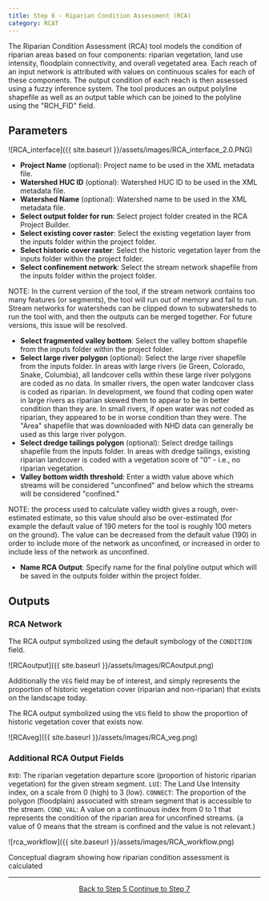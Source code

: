 ```yaml
---
title: Step 6 - Riparian Condition Assessment (RCA)
category: RCAT
---
```


The Riparian Condition Assessment (RCA) tool models the condition of riparian areas based on four components: riparian vegetation, land use intensity, floodplain connectivity, and overall vegetated area. Each reach of an input network is attributed with values on continuous scales for each of these components. The output condition of each reach is then assessed using a fuzzy inference system. The tool produces an output polyline shapefile as well as an output table which can be joined to the polyline using the "RCH_FID" field.

## Parameters

![RCA_interface]({{ site.baseurl }}/assets/images/RCA_interface_2.0.PNG)

- **Project Name** (optional): Project name to be used in the XML metadata file.
- **Watershed HUC ID** (optional): Watershed HUC ID to be used in the XML metadata file.
- **Watershed Name** (optional): Watershed name to be used in the XML metadata file.
- **Select output folder for run**: Select project folder created in the RCA Project Builder.
- **Select existing cover raster**: Select the existing vegetation layer from the inputs folder within the project folder.
- **Select historic cover raster**: Select the historic vegetation layer from the inputs folder within the project folder. 
- **Select confinement network**: Select the stream network shapefile from the inputs folder within the project folder.

NOTE: In the current version of the tool, if the stream network contains too many features (or segments), the tool will run out of memory and fail to run. Stream networks for watersheds can be clipped down to subwatersheds to run the tool with, and then the outputs can be merged together. For future versions, this issue will be resolved.

- **Select fragmented valley bottom**: Select the valley bottom shapefile from the inputs folder within the project folder.
- **Select large river polygon** (optional): Select the large river shapefile from the inputs folder. In areas with large rivers (ie Green, Colorado, Snake, Columbia), all landcover cells within these large river polygons are coded as no data. In smaller rivers, the open water landcover class is coded as riparian. In development, we found that coding open water in large rivers as riparian skewed them to appear to be in better condition than they are. In small rivers, if open water was *not* coded as riparian, they appeared to be in worse condition than they were. The "Area" shapefile that was downloaded with NHD data can generally be used as this large river polygon.
- **Select dredge tailings polygon** (optional): Select dredge tailings shapefile from the inputs folder. In areas with dredge tailings, existing riparian landcover is coded with a vegetation score of "0" - i.e., no riparian vegetation.
- **Valley bottom width threshold**: Enter a width value above which streams will be considered "unconfined" and below which the streams will be considered "confined." 

NOTE: the process used to calculate valley width gives a rough, over-estimated estimate, so this value should also be over-estimated (for example the default value of 190 meters for the tool is roughly 100 meters on the ground). The value can be decreased from the default value (190) in order to include more of the network as unconfined, or increased in order to include less of the network as unconfined.

- **Name RCA Output**: Specify name for the final polyline output which will be saved in the outputs folder within the project folder.

## Outputs

### RCA Network

The RCA output symbolized using the default symbology of the `CONDITION` field.

![RCAoutput]({{ site.baseurl }}/assets/images/RCAoutput.png)

Additionally the `VEG` field may be of interest, and simply represents the proportion of historic vegetation cover (riparian and non-riparian) that exists on the landscape today.

The RCA output symbolized using the `VEG` field to show the proportion of historic vegetation cover that exists now.

![RCAveg]({{ site.baseurl }}/assets/images/RCA_veg.png)

### Additional RCA Output Fields

`RVD`: The riparian vegetation departure score (proportion of historic riparian vegetation) for the given stream segment. `LUI`: The Land Use Intensity index, on a scale from 0 (high) to 3 (low). `CONNECT`: The proportion of the polygon (floodplain) associated with stream segment that is accessible to the stream. `COND_VAL`: A value on a continuous index from 0 to 1 that represents the condition of the riparian area for unconfined streams. (a value of 0 means that the stream is confined and the value is not relevant.)

![rca_workflow]({{ site.baseurl }}/assets/images/RCA_workflow.png)

Conceptual diagram showing how riparian condition assessment is calculated

--------------------------------
<div align="center">
	<a class="hollow button" href="{{ site.baseurl }}/Documentation/Version_2.0/RCAT/5-ConfinementTool"><i class="fa fa-arrow-circle-left"></i> Back to Step 5 </a>
	<a class="hollow button" href="{{ site.baseurl }}/Documentation/Version_2.0/RCAT/7-LayerPackageGenerator"><i class="fa fa-arrow-circle-right"></i> Continue to Step 7 </a>
</div>	

